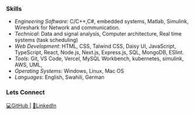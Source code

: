 ### Skills
- *Engineering Software*: C/C++,C#, embedded systems, Matlab, Simulink, Wireshark for Network and communication.
- *Technical*: Data and signal analysis, Computer architecture, Real time systems (task scheduling)
- *Web Development*: HTML, CSS, Talwind CSS, Daisy UI, JavaScript, TypeScript, React, Node.js, Next.js, Express.js, SQL, MongoDB, ESlint.
- *Tools*: Git, VS Code, Vercel, MySQL Workbench, kubernetes, simulink, AWS, UML, 
- *Operating Systems*: Windows, Linux, Mac OS
- *Languages*: English, Swahili, German

### Lets Connect

[💻GitHub |](https://github.com/bnira)
[🤝LinkedIn](https://www.linkedin.com/in/boniface-thuranira)



